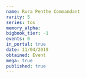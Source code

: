 ```yaml
---
name: Rura Penthe Commandant
rarity: 5
series: tos
memory_alpha:
bigbook_tier: -1
events: 0
in_portal: true
date: 11/04/2019
obtained: Event
mega: true
published: true
---
```



